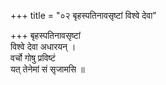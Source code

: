+++
title = "०२ बृहस्पतिनावसृष्टां विश्वे देवा"

+++
बृहस्पतिनावसृष्टां  
विश्वे देवा अधारयन् ।  
वर्चो गोषु प्रविष्टं  
यत् तेनेमां सं सृजामसि ॥